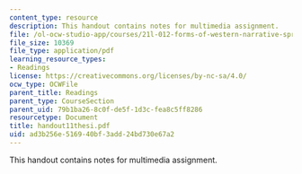 ```yaml
---
content_type: resource
description: This handout contains notes for multimedia assignment.
file: /ol-ocw-studio-app/courses/21l-012-forms-of-western-narrative-spring-2004/ad3b256e516940bf3add24bd730e67a2_handout11thesi.pdf
file_size: 10369
file_type: application/pdf
learning_resource_types:
- Readings
license: https://creativecommons.org/licenses/by-nc-sa/4.0/
ocw_type: OCWFile
parent_title: Readings
parent_type: CourseSection
parent_uid: 79b1ba26-8c0f-de5f-1d3c-fea8c5ff8286
resourcetype: Document
title: handout11thesi.pdf
uid: ad3b256e-5169-40bf-3add-24bd730e67a2
---
```

This handout contains notes for multimedia assignment.